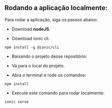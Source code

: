 

## Rodando a aplicação localmente:

<p>Para rodar a aplicação, siga os passos abaixo:</p>

* Download **nodeJS**.

* Download ionic cli.
 ~~~
npm install -g @ionic/cli
~~~

* Baixando o projeto desse repositório:

* Vá para o local do projeto.

* Abra o terminal e rode os comandos:
~~~ 
npm install 
~~~ 

* Execute este comando para rodar localmente:
~~~
ionic serve
~~~
